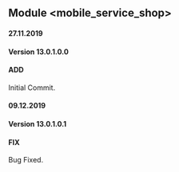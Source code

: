 ## Module <mobile_service_shop>

#### 27.11.2019
#### Version 13.0.1.0.0
#### ADD

Initial Commit.

#### 09.12.2019
#### Version 13.0.1.0.1
#### FIX

Bug Fixed.
